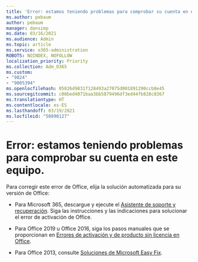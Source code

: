 ```yaml
---
title: 'Error: estamos teniendo problemas para comprobar su cuenta en este equipo.'
ms.author: pebaum
author: pebaum
manager: dansimp
ms.date: 03/16/2021
ms.audience: Admin
ms.topic: article
ms.service: o365-administration
ROBOTS: NOINDEX, NOFOLLOW
localization_priority: Priority
ms.collection: Adm_O365
ms.custom:
- "9824"
- "9005394"
ms.openlocfilehash: 05826d9831f128493a27075d001891290ccb8e45
ms.sourcegitcommit: c08bed4071baa3bb5879496df3ed44fb828c8367
ms.translationtype: HT
ms.contentlocale: es-ES
ms.lasthandoff: 03/19/2021
ms.locfileid: "50898127"
---
```

# <a name="error-were-having-trouble-verifying-your-account-on-this-computer"></a>Error: estamos teniendo problemas para comprobar su cuenta en este equipo.

Para corregir este error de Office, elija la solución automatizada para su versión de Office:

- Para Microsoft 365, descargue y ejecute el [Asistente de soporte y recuperación](https://aka.ms/SaRA-OfficeActivation-Chat). Siga las instrucciones y las indicaciones para solucionar el error de activación de Office.

- Para Office 2019 u Office 2016, siga los pasos manuales que se proporcionan en [Errores de activación y de producto sin licencia en Office](https://support.microsoft.com/office/0d23d3c0-c19c-4b2f-9845-5344fedc4380#bkmk_fixyourself).

- Para Office 2013, consulte [Soluciones de Microsoft Easy Fix](https://support.microsoft.com/topic/microsoft-easy-fix-solutions-have-been-discontinued-b0f4b5f9-3b5a-bd9e-d75d-d45e2f12e16c).